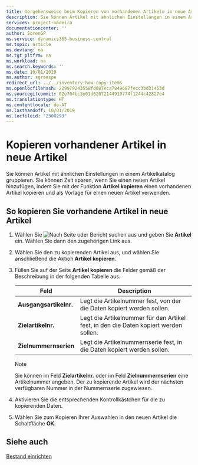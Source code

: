 ```yaml
---
title: Vorgehensweise beim Kopieren von vorhandenen Artikeln in neue Artikel
description: Sie können Artikel mit ähnlichen Einstellungen in einem Artikelkatalog gruppieren. Sie können Zeit sparen, wenn Sie einen neuen Artikel hinzufügen, indem Sie mit der Funktion **Artikel kopieren** einen vorhandenen Artikel kopieren und als Vorlage für einen neuen Artikel verwenden.
services: project-madeira
documentationcenter: ''
author: SorenGP
ms.service: dynamics365-business-central
ms.topic: article
ms.devlang: na
ms.tgt_pltfrm: na
ms.workload: na
ms.search.keywords: ''
ms.date: 10/01/2019
ms.author: sgroespe
redirect_url: ../../inventory-how-copy-items
ms.openlocfilehash: 229979243558fd087eca7849687fecc3bd31453d
ms.sourcegitcommit: 02e704bc3e01d62072144919774f1244c42827e4
ms.translationtype: HT
ms.contentlocale: de-AT
ms.lasthandoff: 10/01/2019
ms.locfileid: "2300293"
---
```

# <a name="copy-existing-items-to-new-items"></a>Kopieren vorhandener Artikel in neue Artikel
Sie können Artikel mit ähnlichen Einstellungen in einem Artikelkatalog gruppieren. Sie können Zeit sparen, wenn Sie einen neuen Artikel hinzufügen, indem Sie mit der Funktion **Artikel kopieren** einen vorhandenen Artikel kopieren und als Vorlage für einen neuen Artikel verwenden.  

## <a name="to-copy-existing-items-to-new-items"></a>So kopieren Sie vorhandene Artikel in neue Artikel  

1.  Wählen Sie ![Nach Seite oder Bericht suchen](../../media/ui-search/search_small.png "Symbol nach Seite oder Bericht suchen") aus und geben Sie **Artikel** ein. Wählen Sie dann den zugehörigen Link aus.  
2.  Wählen Sie den zu kopierenden Artikel aus, und wählen Sie anschließend die Aktion **Artikel kopieren**.  
3.  Füllen Sie auf der Seite **Artikel kopieren** die Felder gemäß der Beschreibung in der folgenden Tabelle aus.  

    |Feld|Description|  
    |---------------------------------|---------------------------------------|  
    |**Ausgangsartikelnr.**|Legt die Artikelnummer fest, von der die Daten kopiert werden sollen.|  
    |**Zielartikelnr.**|Legt die Artikelnummer für den Artikel fest, in den die Daten kopiert werden sollen.|  
    |**Zielnummernserien**|Legt die Artikelnummernserie fest, in die Daten kopiert werden sollen.|  

    > [!NOTE]  
    >  Sie können im Feld **Zielartikelnr.** oder im Feld **Zielnummernserien** eine Artikelnummer angeben. Der zu kopierende Artikel wird der nächsten verfügbaren Nummer in der Nummernserie zugewiesen.  

4.  Aktivieren Sie die entsprechenden Kontrollkästchen für die zu kopierenden Daten.  
5.  Wählen Sie zum Kopieren Ihrer Auswahlen in den neuen Artikel die Schaltfläche **OK**.  

## <a name="see-also"></a>Siehe auch  
[Bestand einrichten](../../inventory-setup-inventory.md)
